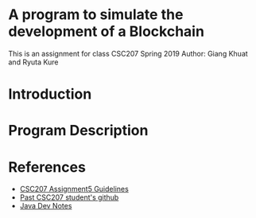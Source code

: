 # A program to simulate the development of a Blockchain

This is an assignment for class CSC207 Spring 2019 
Author: Giang Khuat and Ryuta Kure

# Introduction



# Program Description

# References
* [CSC207 Assignment5 Guidelines](https://www.cs.grinnell.edu/~rebelsky/Courses/CSC207/2019S/02/assignments/assignment05.html)
* [Past CSC207 student's github](https://github.com/devnalwa/csc207-blockchain)
* [Java Dev Notes](http://javadevnotes.com/java-long-to-string-examples)



